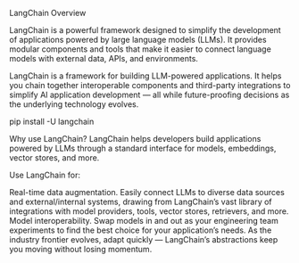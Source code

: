 LangChain Overview

LangChain is a powerful framework designed to simplify the development of applications powered by large language models (LLMs). It provides modular components and tools that make it easier to connect language models with external data, APIs, and environments.

LangChain is a framework for building LLM-powered applications. It helps you chain together interoperable components and third-party integrations to simplify AI application development — all while future-proofing decisions as the underlying technology evolves.

pip install -U langchain

Why use LangChain?
LangChain helps developers build applications powered by LLMs through a standard interface for models, embeddings, vector stores, and more.

Use LangChain for:

Real-time data augmentation. Easily connect LLMs to diverse data sources and external/internal systems, drawing from LangChain’s vast library of integrations with model providers, tools, vector stores, retrievers, and more.
Model interoperability. Swap models in and out as your engineering team experiments to find the best choice for your application’s needs. As the industry frontier evolves, adapt quickly — LangChain’s abstractions keep you moving without losing momentum.
